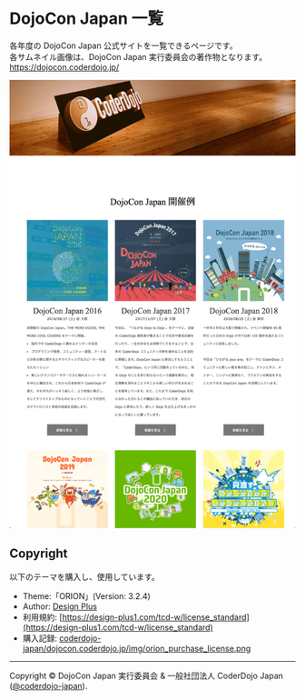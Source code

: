 # DojoCon Japan 一覧

各年度の DojoCon Japan 公式サイトを一覧できるページです。   
各サムネイル画像は、DojoCon Japan 実行委員会の著作物となります。   
https://dojocon.coderdojo.jp/

[![DojoCon Japan 開催例](https://github.com/coderdojo-japan/dojocon.coderdojo.jp/blob/main/img/screenshot.png)](https://dojocon.coderdojo.jp/)


## Copyright

以下のテーマを購入し、使用しています。

- Theme:「ORION」(Version: 3.2.4)
- Author: [Design Plus](http://design-plus1.com/tcd-w/)
- 利用規約: [https://design-plus1.com/tcd-w/license_standard](https://design-plus1.com/tcd-w/license_standard)
- 購入記録: [coderdojo-japan/dojocon.coderdojo.jp/img/orion_purchase_license.png](https://github.com/coderdojo-japan/dojocon.coderdojo.jp/blob/main/img/orion_purchase_license.png)

-----

Copyright ©  DojoCon Japan 実行委員会 & 一般社団法人 CoderDojo Japan ([@coderdojo-japan](https://github.com/coderdojo-japan)).
